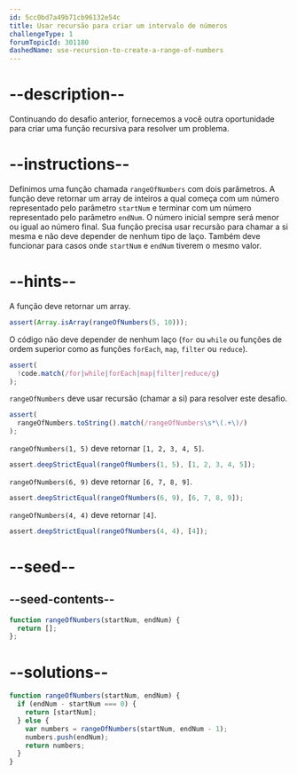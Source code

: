 ```yaml
---
id: 5cc0bd7a49b71cb96132e54c
title: Usar recursão para criar um intervalo de números
challengeType: 1
forumTopicId: 301180
dashedName: use-recursion-to-create-a-range-of-numbers
---
```


# --description--

Continuando do desafio anterior, fornecemos a você outra oportunidade para criar uma função recursiva para resolver um problema.

# --instructions--

Definimos uma função chamada `rangeOfNumbers` com dois parâmetros. A função deve retornar um array de inteiros a qual começa com um número representado pelo parâmetro `startNum` e terminar com um número representado pelo parâmetro `endNum`. O número inicial sempre será menor ou igual ao número final. Sua função precisa usar recursão para chamar a si mesma e não deve depender de nenhum tipo de laço. Também deve funcionar para casos onde `startNum` e `endNum` tiverem o mesmo valor.

# --hints--

A função deve retornar um array.

```js
assert(Array.isArray(rangeOfNumbers(5, 10)));
```

O código não deve depender de nenhum laço (`for` ou `while` ou funções de ordem superior como as funções `forEach`, `map`, `filter` ou `reduce`).

```js
assert(
  !code.match(/for|while|forEach|map|filter|reduce/g)
);
```

`rangeOfNumbers` deve usar recursão (chamar a si) para resolver este desafio.

```js
assert(
  rangeOfNumbers.toString().match(/rangeOfNumbers\s*\(.+\)/)
);
```

`rangeOfNumbers(1, 5)` deve retornar `[1, 2, 3, 4, 5]`.

```js
assert.deepStrictEqual(rangeOfNumbers(1, 5), [1, 2, 3, 4, 5]);
```

`rangeOfNumbers(6, 9)` deve retornar `[6, 7, 8, 9]`.

```js
assert.deepStrictEqual(rangeOfNumbers(6, 9), [6, 7, 8, 9]);
```

`rangeOfNumbers(4, 4)` deve retornar `[4]`.

```js
assert.deepStrictEqual(rangeOfNumbers(4, 4), [4]);
```

# --seed--

## --seed-contents--

```js
function rangeOfNumbers(startNum, endNum) {
  return [];
};
```

# --solutions--

```js
function rangeOfNumbers(startNum, endNum) {
  if (endNum - startNum === 0) {
    return [startNum];
  } else {
    var numbers = rangeOfNumbers(startNum, endNum - 1);
    numbers.push(endNum);
    return numbers;
  }
}
```

